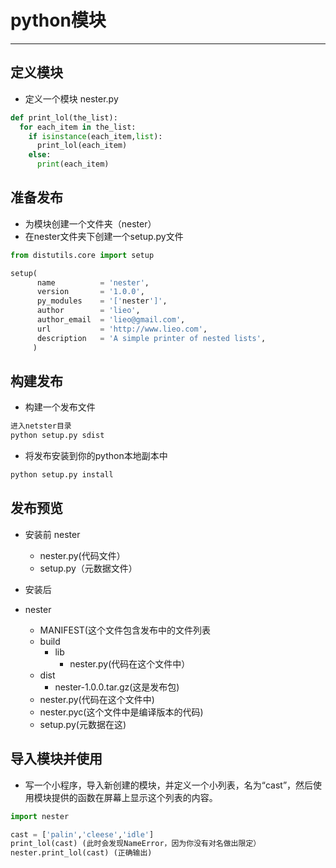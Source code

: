 # python模块
---
## 定义模块 ##
- 定义一个模块 nester.py

```python
def print_lol(the_list):
  for each_item in the_list:
    if isinstance(each_item,list):
      print_lol(each_item)
    else:
      print(each_item)
```

## 准备发布 ##
- 为模块创建一个文件夹（nester）
- 在nester文件夹下创建一个setup.py文件
```python
from distutils.core import setup

setup(
      name          = 'nester',
      version       = '1.0.0',
      py_modules    = '['nester']',
      author        = 'lieo',
      author_email  = 'lieo@gmail.com',
      url           = 'http://www.lieo.com',
      description   = 'A simple printer of nested lists',
     )
```

## 构建发布 ##
- 构建一个发布文件
```python
进入netster目录
python setup.py sdist
```
- 将发布安装到你的python本地副本中
```python
python setup.py install
```

## 发布预览 ##
- 安装前
nester
	- nester.py(代码文件）
	- setup.py（元数据文件）

- 安装后
 - nester
	- MANIFEST(这个文件包含发布中的文件列表
  	- build
  	  - lib
  	    - nester.py(代码在这个文件中）
	- dist
	  - nester-1.0.0.tar.gz(这是发布包)
	- nester.py(代码在这个文件中)
	- nester.pyc(这个文件中是编译版本的代码)
	- setup.py(元数据在这)

## 导入模块并使用 ##
- 写一个小程序，导入新创建的模块，并定义一个小列表，名为“cast”，然后使用模块提供的函数在屏幕上显示这个列表的内容。

```python
import nester

cast = ['palin','cleese','idle']
print_lol(cast) (此时会发现NameError，因为你没有对名做出限定）
nester.print_lol(cast) (正确输出)
```
